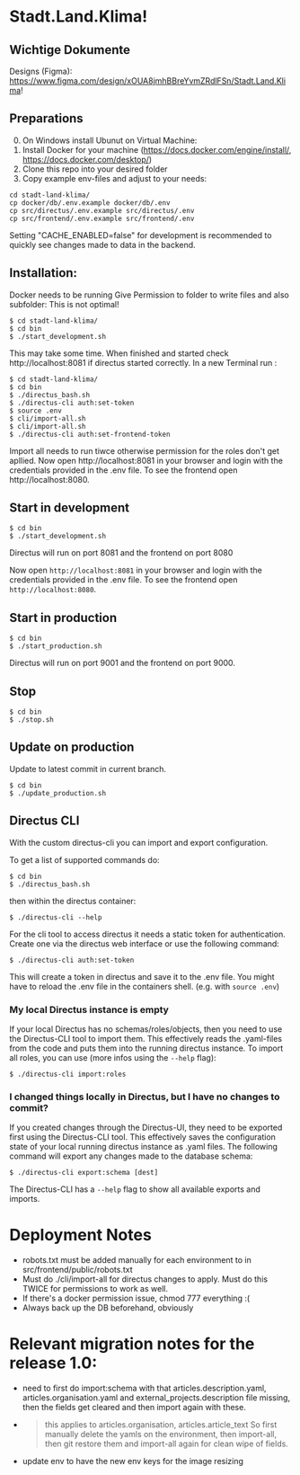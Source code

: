 # Stadt.Land.Klima!

## Wichtige Dokumente

Designs (Figma): https://www.figma.com/design/xOUA8jmhBBreYvmZRdlFSn/Stadt.Land.Klima!


## Preparations
0. On Windows install Ubunut on Virtual Machine:
1. Install Docker for your machine (https://docs.docker.com/engine/install/, https://docs.docker.com/desktop/)
2. Clone this repo into your desired folder
3. Copy example env-files and adjust to your needs:
```
cd stadt-land-klima/
cp docker/db/.env.example docker/db/.env
cp src/directus/.env.example src/directus/.env
cp src/frontend/.env.example src/frontend/.env
```
Setting "CACHE_ENABLED=false" for development is recommended to quickly see changes made to data in the backend.

## Installation:
Docker needs to be running
Give Permission to folder to write files and also subfolder: This is not optimal!
```
$ cd stadt-land-klima/
$ cd bin
$ ./start_development.sh
```
This may take some time.
When finished and started check http://localhost:8081 if directus started correctly.
In a new Terminal run :
```
$ cd stadt-land-klima/
$ cd bin
$ ./directus_bash.sh
$ ./directus-cli auth:set-token
$ source .env
$ cli/import-all.sh
$ cli/import-all.sh
$ ./directus-cli auth:set-frontend-token
```
Import all needs to run tiwce otherwise permission for the roles don't get apllied.
Now open http://localhost:8081 in your browser and login with the credentials provided in the .env file.
To see the frontend open http://localhost:8080.
## Start in development

```
$ cd bin
$ ./start_development.sh
```

Directus will run on port 8081 and the frontend on port 8080

Now open `http://localhost:8081` in your browser and login with the credentials provided in the .env file.
To see the frontend open `http://localhost:8080`.

## Start in production

```
$ cd bin
$ ./start_production.sh
```

Directus will run on port 9001 and the frontend on port 9000.

## Stop

```
$ cd bin
$ ./stop.sh
```

## Update on production

Update to latest commit in current branch.

```
$ cd bin
$ ./update_production.sh
```

## Directus CLI

With the custom directus-cli you can import and export configuration.

To get a list of supported commands do:

```
$ cd bin
$ ./directus_bash.sh
```

then within the directus container:

```
$ ./directus-cli --help
```

For the cli tool to access directus it needs a static token for authentication.
Create one via the directus web interface or use the following command:

```
$ ./directus-cli auth:set-token
```

This will create a token in directus and save it to the .env file.
You might have to reload the .env file in the containers shell. (e.g. with `source .env`)

### My local Directus instance is empty

If your local Directus has no schemas/roles/objects, then you need to use the Directus-CLI tool to import them. This effectively reads the .yaml-files from the code and puts them into the running directus instance.
To import all roles, you can use (more infos using the `--help` flag):
```
$ ./directus-cli import:roles
```

### I changed things locally in Directus, but I have no changes to commit?

If you created changes through the Directus-UI, they need to be exported first using the Directus-CLI tool. This effectively saves the configuration state of your local running directus instance as .yaml files.
The following command will export any changes made to the database schema:

```
$ ./directus-cli export:schema [dest]
```

The Directus-CLI has a `--help` flag to show all available exports and imports.

# Deployment Notes

- robots.txt must be added manually for each environment to in src/frontend/public/robots.txt
- Must do ./cli/import-all for directus changes to apply. Must do this TWICE for permissions to work as well.
- If there's a docker permission issue, chmod 777 everything :(
- Always back up the DB beforehand, obviously

# Relevant migration notes for the release 1.0:
- need to first do import:schema with that articles.description.yaml, articles.organisation.yaml and external_projects.description file missing, then the fields get cleared and then import again with these.
- > this applies to articles.organisation, articles.article_text
So first manually delete the yamls on the environment, then import-all, then git restore them and import-all again for clean wipe of fields.
- update env to have the new env keys for the image resizing
